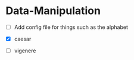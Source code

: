 # Data-Manipulation

- [ ]   Add config file for things such as the alphabet

- [x]   caesar
- [ ]   vigenere